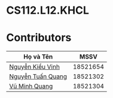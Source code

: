 # CS112.L12.KHCL
# Contributors
| Họ và Tên                                             | MSSV     |
|-------------------------------------------------------|----------|
| [Nguyễn Kiều Vinh](https://github.com/kieuvinhh)      | 18521654 |
| [Nguyễn Tuấn Quang](https://github.com/qtun5775)      | 18521302 |
| [Vũ Minh Quang](https://github.com/18521304)          | 18521304 |
